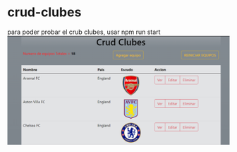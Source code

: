 # crud-clubes
para poder probar el crub clubes, usar npm run start
![imagen](https://raw.githubusercontent.com/WalterKc/clubles-crud-test/main/crub.png)
